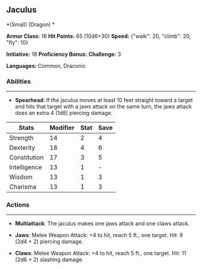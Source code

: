 ## Jaculus
*(Small) (Dragon) *

**Armor Class:** 18
**Hit Points:** 65 (10d6+30)
**Speed:** {"walk": 20, "climb": 20, "fly": 10}

**Initiative:** 18
**Proficiency Bonus:**
**Challenge:** 3

**Languages:** Common, Draconic

### Abilities
 --- 
- **Spearhead**: If the jaculus moves at least 10 feet straight toward a target and hits that target with a jaws attack on the same turn, the jaws attack does an extra 4 (1d8) piercing damage.



| Stats | Modifier | Stat | Save
| ---- | ---- | ---- | ---- |
| Strength | 14 | 2 | 4 |
| Dexterity | 18 | 4 | 6 |
| Constitution | 17 | 3 | 5 |
| Intelligence | 13 | 1 | - |
| Wisdom | 13 | 1 | 3 |
| Charisma | 13 | 1 | 3 |

### Actions
 --- 
- **Multiattack**: The jaculus makes one jaws attack and one claws attack.

- **Jaws**: Melee Weapon Attack: +4 to hit, reach 5 ft., one target. Hit: 9 (2d4 + 2) piercing damage.

- **Claws**: Melee Weapon Attack: +4 to hit, reach 5 ft., one target. Hit: 11 (2d6 + 2) slashing damage.

